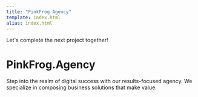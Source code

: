 ```yaml
---
title: "PinkFrog Agency"
template: index.html
alias: index.html
---
```

<!--
component: home-hero
-->
Let's complete the next project together!

# PinkFrog.Agency

Step into the realm of digital success with our results-focused agency. We specialize in composing business solutions that make value.
<!--
;
-->
